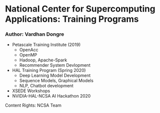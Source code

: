 # National Center for Supercomputing Applications: Training Programs
### Author: Vardhan Dongre
* Petascale Training Institute (2019)
  * OpenAcc
  * OpenMP
  * Hadoop, Apache-Spark
  * Recommender System Devlopment
* HAL Training Program (Spring 2020)
  * Deep Learning Model Development
  * Sequence Models, Graphical Models
  * NLP, Chatbot development
* XSEDE Workshops
* NVIDIA-HAL-NCSA AI Hackathon 2020

Content Rights: NCSA Team

